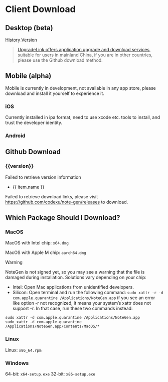 # Client Download

## Desktop (beta)

<DownloadDesktop />

[History Version](http://download.upgrade.toolsetlink.com/download?appKey=tyEi-iLVFxnRhGc9c_xApw)

> [UpgradeLink offers application upgrade and download services](http://upgrade.toolsetlink.com/), suitable for users in mainland China, if you are in other countries, please use the Github download method.

## Mobile (alpha)

Mobile is currently in development, not available in any app store, please download and install it yourself to experience it.

### iOS

<DownloadIos />

Currently installed in ipa format, need to use xcode etc. tools to install, and trust the developer identity.

### Android

<DownloadAndroid />


## Github Download

<h3 v-if="version">{{version}}</h3>
<p v-else>Failed to retrieve version information</p>

<ul v-if="assets" v-for="(item, index) in assets.assets" :key="index">
  <li v-if="!filterAssets.includes(item.name.split('.').pop())">
    <a :href="item.browser_download_url">{{ item.name }}</a>
  </li>
</ul>
<p v-else>
  Failed to retrieve download links, please visit
  <a href="https://github.com/codexu/note-gen/releases">https://github.com/codexu/note-gen/releases</a> to download.
</p>


## Which Package Should I Download?

### MacOS

MacOS with Intel chip: `x64.dmg`

MacOS with Apple M chip: `aarch64.dmg`

> [!WARNING]
> NoteGen is not signed yet, so you may see a warning that the file is damaged during installation. Solutions vary depending on your chip:
> - Intel: Open Mac applications from unidentified developers.
> - Silicon: Open terminal and run the following command: `sudo xattr -r -d com.apple.quarantine /Applications/NoteGen.app`
  > if you see an error like option -r not recognized, it means your system’s xattr does not support -r. In that case, run these two commands instead:
  ```
  sudo xattr -d com.apple.quarantine /Applications/NoteGen.app
  sudo xattr -d com.apple.quarantine /Applications/NoteGen.app/Contents/MacOS/*
  ```
### Linux

Linux: `x86_64.rpm`

### Windows

64-bit: `x64-setup.exe`
32-bit: `x86-setup.exe`

<script setup>
import { getLatestRelease } from '../../libs/download.ts'
import DownloadDesktop from '../../components/DownloadDesktop.vue'
import DownloadIos from '../../components/DownloadIos.vue'
import DownloadAndroid from '../../components/DownloadAndroid.vue'
import { ref } from 'vue'

// Filter suffixes
const filterAssets = ['sig', 'asc', 'json', 'gz']

const assets = ref(null)
const version = ref(null)

getLatestRelease('codexu','note-gen').then(res =>{
  if(res) {
    assets.value = res
    version.value = res.name
  }
})
</script>
